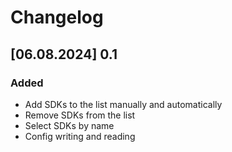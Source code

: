 # Changelog

## [06.08.2024] 0.1

### Added

- Add SDKs to the list manually and automatically
- Remove SDKs from the list
- Select SDKs by name
- Config writing and reading